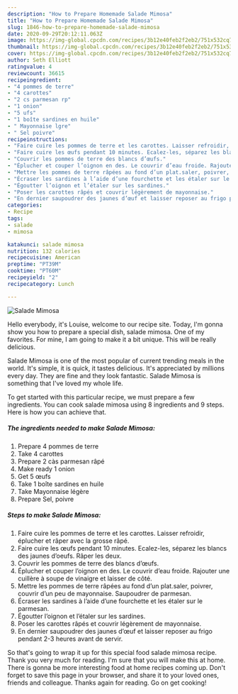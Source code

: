 ```yaml
---
description: "How to Prepare Homemade Salade Mimosa"
title: "How to Prepare Homemade Salade Mimosa"
slug: 1846-how-to-prepare-homemade-salade-mimosa
date: 2020-09-29T20:12:11.063Z
image: https://img-global.cpcdn.com/recipes/3b12e40feb2f2eb2/751x532cq70/salade-mimosa-photo-principale-de-la-recette.jpg
thumbnail: https://img-global.cpcdn.com/recipes/3b12e40feb2f2eb2/751x532cq70/salade-mimosa-photo-principale-de-la-recette.jpg
cover: https://img-global.cpcdn.com/recipes/3b12e40feb2f2eb2/751x532cq70/salade-mimosa-photo-principale-de-la-recette.jpg
author: Seth Elliott
ratingvalue: 4
reviewcount: 36615
recipeingredient:
- "4 pommes de terre"
- "4 carottes"
- "2 cs parmesan rp"
- "1 onion"
- "5 ufs"
- "1 boîte sardines en huile"
- " Mayonnaise lgre"
- " Sel poivre"
recipeinstructions:
- "Faire cuire les pommes de terre et les carottes. Laisser refroidir, éplucher et râper avec la grosse râpé."
- "Faire cuire les œufs pendant 10 minutes. Ecalez-les, séparez les blancs des jaunes d’oeufs. Râper les deux."
- "Couvrir les pommes de terre des blancs d’œufs."
- "Éplucher et couper l’oignon en des. Le couvrir d’eau froide. Rajouter une cuillère à soupe de vinaigre et laisser de côté."
- "Mettre les pommes de terre râpées au fond d’un plat.saler, poivrer, couvrir d’un peu de mayonnaise. Saupoudrer de parmesan."
- "Écraser les sardines à l’aide d’une fourchette et les étaler sur le parmesan."
- "Égoutter l’oignon et l’étaler sur les sardines."
- "Poser les carottes râpés et couvrir légèrement de mayonnaise."
- "En dernier saupoudrer des jaunes d’œuf et laisser reposer au frigo pendant 2-3 heures avant de servir."
categories:
- Recipe
tags:
- salade
- mimosa

katakunci: salade mimosa 
nutrition: 132 calories
recipecuisine: American
preptime: "PT39M"
cooktime: "PT60M"
recipeyield: "2"
recipecategory: Lunch

---
```



![Salade Mimosa](https://img-global.cpcdn.com/recipes/3b12e40feb2f2eb2/751x532cq70/salade-mimosa-photo-principale-de-la-recette.jpg)

Hello everybody, it's Louise, welcome to our recipe site. Today, I'm gonna show you how to prepare a special dish, salade mimosa. One of my favorites. For mine, I am going to make it a bit unique. This will be really delicious.

Salade Mimosa is one of the most popular of current trending meals in the world. It's simple, it is quick, it tastes delicious. It's appreciated by millions every day. They are fine and they look fantastic. Salade Mimosa is something that I've loved my whole life.




To get started with this particular recipe, we must prepare a few ingredients. You can cook salade mimosa using 8 ingredients and 9 steps. Here is how you can achieve that.

<!--inarticleads1-->

##### The ingredients needed to make Salade Mimosa:

1. Prepare 4 pommes de terre
1. Take 4 carottes
1. Prepare 2 càs parmesan râpé
1. Make ready 1 onion
1. Get 5 œufs
1. Take 1 boîte sardines en huile
1. Take  Mayonnaise légère
1. Prepare  Sel, poivre




<!--inarticleads2-->

##### Steps to make Salade Mimosa:

1. Faire cuire les pommes de terre et les carottes. Laisser refroidir, éplucher et râper avec la grosse râpé.
1. Faire cuire les œufs pendant 10 minutes. Ecalez-les, séparez les blancs des jaunes d’oeufs. Râper les deux.
1. Couvrir les pommes de terre des blancs d’œufs.
1. Éplucher et couper l’oignon en des. Le couvrir d’eau froide. Rajouter une cuillère à soupe de vinaigre et laisser de côté.
1. Mettre les pommes de terre râpées au fond d’un plat.saler, poivrer, couvrir d’un peu de mayonnaise. Saupoudrer de parmesan.
1. Écraser les sardines à l’aide d’une fourchette et les étaler sur le parmesan.
1. Égoutter l’oignon et l’étaler sur les sardines.
1. Poser les carottes râpés et couvrir légèrement de mayonnaise.
1. En dernier saupoudrer des jaunes d’œuf et laisser reposer au frigo pendant 2-3 heures avant de servir.




So that's going to wrap it up for this special food salade mimosa recipe. Thank you very much for reading. I'm sure that you will make this at home. There is gonna be more interesting food at home recipes coming up. Don't forget to save this page in your browser, and share it to your loved ones, friends and colleague. Thanks again for reading. Go on get cooking!

